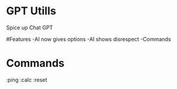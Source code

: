# GPT Utills
Spice up Chat GPT

#Features
-AI now gives options
-AI shows disrespect
-Commands

# Commands
:ping
:calc
:reset

